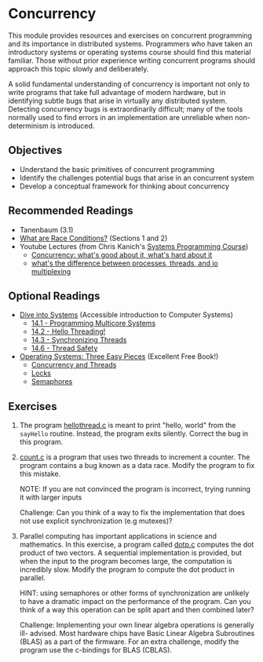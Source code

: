 # Concurrency

This module provides resources and exercises on concurrent programming and its
importance in distributed systems. Programmers who have taken an introductory
systems or operating systems course should find this material familiar. Those
without prior experience writing concurrent programs should approach this topic
slowly and deliberately.

A solid fundamental understanding of concurrency is important not only to write
programs that take full advantage of modern hardware, but in identifying subtle
bugs that arise in virtually any distributed system. Detecting concurrency bugs
is extraordinarily difficult; many of the tools normally used to find errors in
an implementation are unreliable when non-determinism is introduced.

## Objectives

- Understand the basic primitives of concurrent programming
- Identify the challenges potential bugs that arise in an concurrent system
- Develop a conceptual framework for thinking about concurrency

## Recommended Readings

- Tanenbaum (3.1)
- [What are Race Conditions?](https://dl.acm.org/doi/pdf/10.1145/130616.130623) (Sections 1 and 2)
- Youtube Lectures (from Chris Kanich's [Systems Programming Course](https://www.youtube.com/watch?v=TavEuAJ4z9A&list=PLhy9gU5W1fvUND_5mdpbNVHC1WCIaABbP))
    - [Concurrency: what's good about it, what's hard about it](https://www.youtube.com/watch?v=YKGa8NCJhZs&list=PLhy9gU5W1fvUND_5mdpbNVHC1WCIaABbP&index=37)
    - [what's the difference between processes, threads, and io multiplexing](https://www.youtube.com/watch?v=85T_ZaT8EUI&list=PLhy9gU5W1fvUND_5mdpbNVHC1WCIaABbP&index=37)

## Optional Readings

- [Dive into Systems](https://diveintosystems.org/) (Accessible introduction to Computer Systems)
    - [14.1 - Programming Multicore Systems](https://diveintosystems.org/singlepage/#_programming_multicore_systems)
    - [14.2 - Hello Threading!](https://diveintosystems.org/singlepage/#_hello_threading_writing_your_first_multithreaded_program)
    - [14.3 - Synchronizing Threads](https://diveintosystems.org/singlepage/#_synchronizing_threads)
    - [14.6 - Thread Safety](https://diveintosystems.org/singlepage/#_thread_safety)
- [Operating Systems: Three Easy Pieces](https://pages.cs.wisc.edu/~remzi/OSTEP/) (Excellent Free Book!)
    - [Concurrency and Threads](https://pages.cs.wisc.edu/~remzi/OSTEP/threads-intro.pdf)
    - [Locks](https://pages.cs.wisc.edu/~remzi/OSTEP/threads-locks.pdf)
    - [Semaphores](https://pages.cs.wisc.edu/~remzi/OSTEP/threads-bugs.pdf)

## Exercises

1. The program [hellothread.c](./hellothread.c) is meant to print "hello, world"
   from the `sayHello` routine. Instead, the program exits silently. Correct the
   bug in this program.

2. [count.c](./count.c) is a program that uses two threads to increment a counter.
   The program contains a bug known as a data race. Modify the program to fix
   this mistake.

   NOTE: If you are not convinced the program is incorrect, trying running it
   with larger inputs

   Challenge: Can you think of a way to fix the implementation that does not use
   explicit synchronization (e.g mutexes)?

3. Parallel computing has important applications in science and mathematics. In
   this exercise, a program called [dotp.c](./dotp.c) computes the dot product
   of two vectors. A sequential implementation is provided, but when the input
   to the program becomes large, the computation is incredibly slow. Modify the
   program to compute the dot product in parallel.

   HINT: using semaphores or other forms of synchronization are unlikely to have
   a dramatic impact on the performance of the program. Can you think of a way
   this operation can be split apart and then combined later?

   Challenge: Implementing your own linear algebra operations is generally ill-
   advised. Most hardware chips have Basic Linear Algebra Subroutines (BLAS) as
   a part of the firmware. For an extra challenge, modify the program use the
   c-bindings for BLAS (CBLAS).
